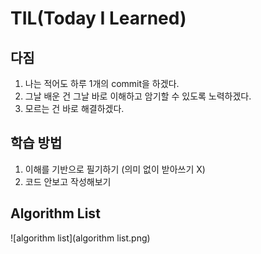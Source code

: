 # TIL(Today I Learned)

## 다짐
1. 나는 적어도 하루 1개의 commit을 하겠다.
2. 그날 배운 건 그날 바로 이해하고 암기할 수 있도록 노력하겠다.
3. 모르는 건 바로 해결하겠다.



## 학습 방법
1. 이해를 기반으로 필기하기 (의미 없이 받아쓰기 X)
2. 코드 안보고 작성해보기



## Algorithm List

![algorithm list](algorithm list.png)